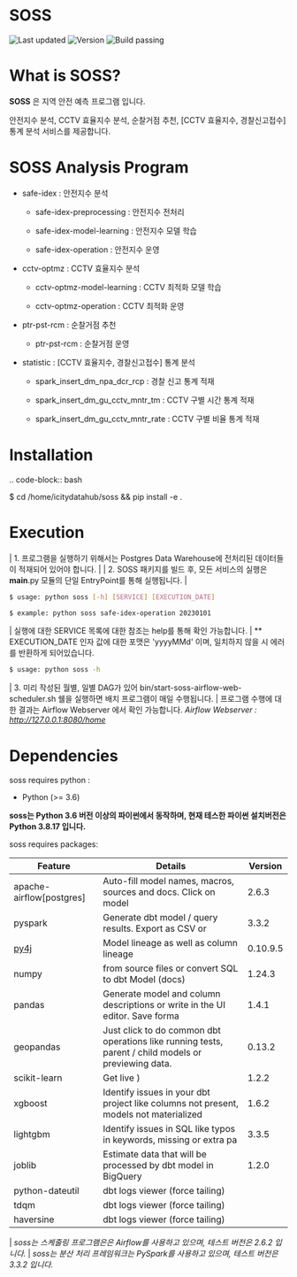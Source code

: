 SOSS
======

![Last updated](https://img.shields.io/visual-studio-marketplace/last-updated/innoverio.vscode-dbt-power-user)
![Version](https://img.shields.io/visual-studio-marketplace/v/innoverio.vscode-dbt-power-user)
![Build passing](https://github.com/innoverio/vscode-dbt-power-user/workflows/.github/workflows/ci.yml/badge.svg)

# What is SOSS?

**SOSS** 은 지역 안전 예측 프로그램 입니다.

안전지수 분석, CCTV 효율지수 분석, 순찰거점 추천, [CCTV 효율지수, 경찰신고접수] 통계 분석 서비스를 제공합니다.

# SOSS Analysis Program

* safe-idex : 안전지수 분석
  
  - safe-idex-preprocessing : 안전지수 전처리

  - safe-idex-model-learning : 안전지수 모델 학습

  - safe-idex-operation : 안전지수 운영

* cctv-optmz : CCTV 효율지수 분석

  - cctv-optmz-model-learning : CCTV 최적화 모델 학습
  
  - cctv-optmz-operation : CCTV 최적화 운영

* ptr-pst-rcm : 순찰거점 추천

  - ptr-pst-rcm : 순찰거점 운영

* statistic : [CCTV 효율지수, 경찰신고접수] 통계 분석

  - spark_insert_dm_npa_dcr_rcp : 경찰 신고 통계 적재 

  - spark_insert_dm_gu_cctv_mntr_tm : CCTV 구별 시간 통계 적재

  - spark_insert_dm_gu_cctv_mntr_rate : CCTV 구별 비율 통계 적재

# Installation

.. code-block:: bash
    
  $ cd /home/icitydatahub/soss && pip install -e . 

# Execution

| 1. 프로그램을 실행하기 위해서는 Postgres Data Warehouse에 전처리된 데이터들이 적재되어 있어야 합니다.
|
| 2. SOSS 패키지를 빌드 후, 모든 서비스의 실행은 __main__.py 모듈의 단일 EntryPoint를 통해 실행됩니다.
|

```bash
$ usage: python soss [-h] [SERVICE] [EXECUTION_DATE]

$ example: python soss safe-idex-operation 20230101
```
| 실행에 대한 SERVICE 목록에 대한 참조는 help를 통해 확인 가능합니다.
| ** EXECUTION_DATE 인자 값에 대한 포맷은 'yyyyMMd' 이며, 일치하지 않을 시 에러를 반환하게 되어있습니다.


```bash
$ usage: python soss -h
```

| 3. 미리 작성된 월별, 일별 DAG가 있어 bin/start-soss-airflow-web-scheduler.sh 쉘을 실행하면 배치 프로그램이 매일 수행됩니다. 
| 프로그램 수행에 대한 결과는 Airflow Webserver 에서 확인 가능합니다. *Airflow Webserver : http://127.0.0.1:8080/home*

# Dependencies

soss requires python :

- Python (>= 3.6)

**soss는 Python 3.6 버전 이상의 파이썬에서 동작하며, 현재 테스한 파이썬 설치버전은 Python 3.8.17 입니다.**

soss requires packages:

| Feature                                   | Details                                                                                       | Version                                                       |
| ------------------------------------------| ----------------------------------------------------------------------------------------------|------------------------------------ | 
| apache-airflow[postgres] | Auto-fill model names, macros, sources and docs. Click on model | 2.6.3
| pyspark               | Generate dbt model / query results. Export as CSV or | 3.3.2 |
| [py4j](https://www.py4j.org/)                     | Model lineage as well as column lineage                 | 0.10.9.5 |
| numpy                    | from source files or convert SQL to dbt Model (docs) | 1.24.3 |
| pandas                         | Generate model and column descriptions or write in the UI editor. Save forma | 1.4.1 |
| geopandas                  | Just click to do common dbt operations like running tests, parent / child models or previewing data. | 0.13.2 |
| scikit-learn         | Get live ) | 1.2.2 
| xgboost                   | Identify issues in your dbt project like columns not present, models not materialized | 1.6.2 |
| lightgbm                  | Identify issues in SQL like typos in keywords, missing or extra pa | 3.3.5 |
| joblib                         | Estimate data that will be processed by dbt model in BigQuery | 1.2.0 |
| python-dateutil         | dbt logs viewer (force tailing)    |
| tdqm                    | dbt logs viewer (force tailing)    |
| haversine               | dbt logs viewer (force tailing)    |


| *soss는 스케줄링 프로그램은은 Airflow를 사용하고 있으며, 테스트 버전은 2.6.2 입니다.*
| *soss는 분산 처리 프레임워크는 PySpark를 사용하고 있으며, 테스트 버전은 3.3.2 입니다.*

